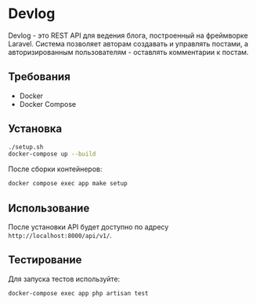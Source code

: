 # Devlog

Devlog - это REST API для ведения блога, построенный на фреймворке Laravel. Система позволяет авторам создавать и управлять постами, а авторизированным пользователям - оставлять комментарии к постам.

## Требования

- Docker
- Docker Compose

## Установка
```bash
./setup.sh
docker-compose up --build
```
После сборки контейнеров:
```bash
docker compose exec app make setup
```

## Использование

После установки API будет доступно по адресу `http://localhost:8000/api/v1/`.

## Тестирование

Для запуска тестов используйте:
```bash
docker-compose exec app php artisan test
```